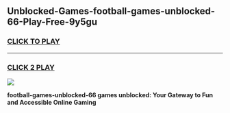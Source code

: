 
## Unblocked-Games-football-games-unblocked-66-Play-Free-9y5gu
<h3>
<a href="https://premium76.site?title=football-games-unblocked-66&ref=20A">CLICK TO PLAY</a></h3>
<hr>

<h3>
<a href="https://premium76.site?title=football-games-unblocked-66&ref=20A">CLICK 2 PLAY</a>
  
</h3>

<a href="https://premium76.site?title=football-games-unblocked-66&ref=20A"><img src="https://clearcache.store/games.png"></a>


**football-games-unblocked-66 games unblocked: Your Gateway to Fun and Accessible Online Gaming**
